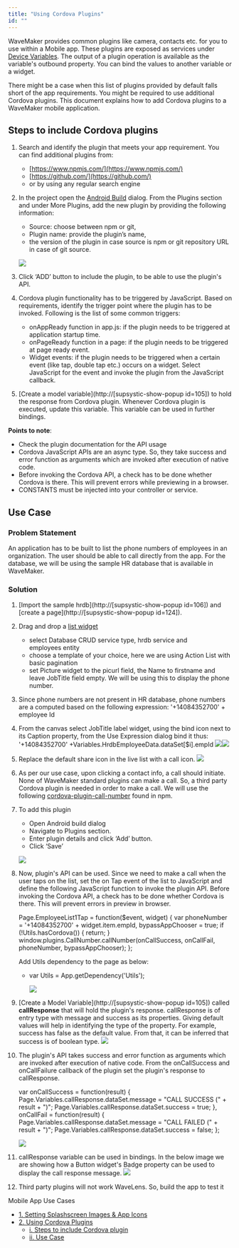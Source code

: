 ```yaml
---
title: "Using Cordova Plugins"
id: ""
---
```


WaveMaker provides common plugins like camera, contacts etc. for you to use within a Mobile app. These plugins are exposed as services under [Device Variables](/learn/hybrid-mobile/device-variables/#). The output of a plugin operation is available as the variable's outbound property. You can bind the values to another variable or a widget.

There might be a case when this list of plugins provided by default falls short of the app requirements. You might be required to use additional Cordova plugins. This document explains how to add Cordova plugins to a WaveMaker mobile application.

## Steps to include Cordova plugins

1. Search and identify the plugin that meets your app requirement. You can find additional plugins from:
    - [https://www.npmjs.com/](https://www.npmjs.com/)
    - [https://github.com/](https://github.com/)
    - or by using any regular search engine
2. In the project open the [Android Build](/learn/hybrid-mobile/mobile-build-android/) dialog. From the Plugins section and under More Plugins, add the new plugin by providing the following information:
    
    - Source: choose between npm or git,
    - Plugin name: provide the plugin’s name,
    - the version of the plugin in case source is npm or git repository URL in case of git source.
    
    [![](/learn/assets/cordova_plugin.png)](/learn/assets/cordova_plugin.png)
3. Click ‘ADD’ button to include the plugin, to be able to use the plugin's API.
4. Cordova plugin functionality has to be triggered by JavaScript. Based on requirements, identify the trigger point where the plugin has to be invoked. Following is the list of some common triggers:
    - onAppReady function in app.js: if the plugin needs to be triggered at application startup time.
    - onPageReady function in a page: if the plugin needs to be triggered at page ready event.
    - Widget events: if the plugin needs to be triggered when a certain event (like tap, double tap etc.) occurs on a widget. Select JavaScript for the event and invoke the plugin from the JavaScript callback.
5. [Create a model variable](http://[supsystic-show-popup id=105]) to hold the response from Cordova plugin. Whenever Cordova plugin is executed, update this variable. This variable can be used in further bindings.

**Points to note**:

- Check the plugin documentation for the API usage
- Cordova JavaScript APIs are an async type. So, they take success and error function as arguments which are invoked after execution of native code.
- Before invoking the Cordova API, a check has to be done whether Cordova is there. This will prevent errors while previewing in a browser.
- CONSTANTS must be injected into your controller or service.

## Use Case

### Problem Statement

An application has to be built to list the phone numbers of employees in an organization. The user should be able to call directly from the app. For the database, we will be using the sample HR database that is available in WaveMaker.

### Solution

1. [Import the sample hrdb](http://[supsystic-show-popup id=106]) and [create a page](http://[supsystic-show-popup id=124]).
2. Drag and drop a [list widget](/learn/app-development/widgets/list/)
    - select Database CRUD service type, hrdb service and employees entity
    - choose a template of your choice, here we are using Action List with basic pagination
    - set Picture widget to the picurl field, the Name to firstname and leave JobTitle field empty. We will be using this to display the phone number.
3. Since phone numbers are not present in HR database, phone numbers are a computed based on the following expression: '+14084352700' + employee Id
4. From the canvas select JobTitle label widget, using the bind icon next to its Caption property, from the Use Expression dialog bind it thus: '+14084352700' +Variables.HrdbEmployeeData.dataSet\[$i\].empId [![](/learn/assets/cordova_uc2.png)](/learn/assets/cordova_uc2.png)![](https://www.wavemaker.com../assets/Job-title-label-caption-expression.png)
5. Replace the default share icon in the live list with a call icon. [![](/learn/assets/cordova_uc3.png)](/learn/assets/cordova_uc3.png)
6. As per our use case, upon clicking a contact info, a call should initiate. None of WaveMaker standard plugins can make a call. So, a third party Cordova plugin is needed in order to make a call. We will use the following [cordova-plugin-call-number](https://www.npmjs.com/package/cordova-plugin-call-number) found in npm.
7. To add this plugin
    
    - Open Android build dialog
    - Navigate to Plugins section.
    - Enter plugin details and click ‘Add’ button.
    - Click ‘Save’
    
    [![](/learn/assets/cordova_uc4.png)](/learn/assets/cordova_uc4.png)
8. Now, plugin's API can be used. Since we need to make a call when the user taps on the list, set the on Tap event of the list to JavaScript and define the following JavaScript function to invoke the plugin API. Before invoking the Cordova API, a check has to be done whether Cordova is there. This will prevent errors in preview in browser.
    
    Page.EmployeeList1Tap = function($event, widget) {
     var phoneNumber = '+14084352700' + widget.item.empId,
     bypassAppChooser = true;
     if (!Utils.hasCordova()) {
     return;
     }
     window.plugins.CallNumber.callNumber(onCallSuccess, onCallFail, phoneNumber, bypassAppChooser);
    };
    
    Add Utils dependency to the page as below:
    - var Utils = App.getDependency('Utils');
        
        ![](/learn/assets/cordova_uc5.png)
9. [Create a Model Variable](http://[supsystic-show-popup id=105]) called **callResponse** that will hold the plugin's response. callResponse is of entry type with message and success as its properties. Giving default values will help in identifying the type of the property. For example, success has false as the default value. From that, it can be inferred that success is of boolean type. [![](/learn/assets/cordova_uc6.png)](/learn/assets/cordova_uc6.png)
10. The plugin's API takes success and error function as arguments which are invoked after execution of native code. From the onCallSuccess and onCallFailure callback of the plugin set the plugin's response to callResponse.
    
    var onCallSuccess = function(result) {
                Page.Variables.callResponse.dataSet.message = "CALL SUCCESS (" + result + ")";
                Page.Variables.callResponse.dataSet.success = true;
            },
            onCallFail = function(result) {
                Page.Variables.callResponse.dataSet.message = "CALL FAILED (" + result + ")";
                Page.Variables.callResponse.dataSet.success = false;
            };
    
    ![](https://www.wavemaker.com../assets/code-view.png)
11. callResponse variable can be used in bindings. In the below image we are showing how a Button widget's Badge property can be used to display the call response message. [![](/learn/assets/cordova_uc8.png)](/learn/assets/cordova_uc8.png)
12. Third party plugins will not work WaveLens. So, build the app to test it

Mobile App Use Cases

- [1\. Setting Splashscreen Images & App Icons](/learn/how-tos/splashscreens-icons/)
- [2\. Using Cordova Plugins](#)
    - [i. Steps to include Cordova plugin](#steps)
    - [ii. Use Case](#use_case)

